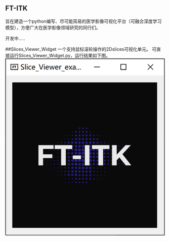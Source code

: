 ## FT-ITK
旨在建造一个python编写、尽可能简易的医学影像可视化平台（可融合深度学习模型），方便广大在医学影像领域研究的同行们。

开发中.....


##Slices_Viewer_Widget
一个支持鼠标滚轮操作的2Dslices可视化单元。
可直接运行Slices_Viewer_Widget.py，运行结果如下图。
![](Readme-images/slice_viewer_widget.PNG)
